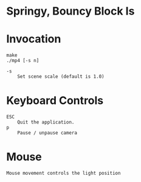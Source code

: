 # Springy, Bouncy Block Is

# Invocation

	make
	./mp4 [-s n]

	-s
		Set scene scale (default is 1.0)

# Keyboard Controls

	ESC
		Quit the application.
	p
		Pause / unpause camera

# Mouse

	Mouse movement controls the light position


